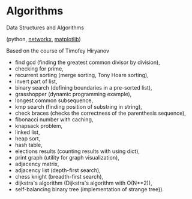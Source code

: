 # Algorithms

Data Structures and Algorithms

(python, [networkx](https://networkx.org/), [matplotlib](https://matplotlib.org/))

Based on the course of Timofey Hiryanov

- find gcd (finding the greatest common divisor by division),
- checking for prime,
- recurrent sorting (merge sorting, Tony Hoare sorting),
- invert part of list,
- binary search (defining boundaries in a pre-sorted list),
- grasshopper (dynamic programming example),
- longest common subsequence,
- kmp search (finding position of substring in string),
- check braces (checks the correctness of the parenthesis sequence),
- fibonacci number with caching,
- knapsack problem,
- linked list,
- heap sort,
- hash table, 
- elections results (counting results with using  dict),
- print graph (utility for graph visualization),
- adjacency matrix,
- adjacency list (depth-first search),
- chess knight (breadth-first search),
- dijkstra's algorithm (Dijkstra's algorithm with O(N**2)),
- self-balancing binary tree (implementation of strange tree)).
